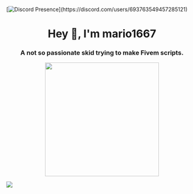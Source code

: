 [![Discord Presence](https://lanyard.cnrad.dev/api/693763549457285121?idleMessage=Probably%20doutside%20with%20friends...)](https://discord.com/users/693763549457285121)
<h1 align="center">Hey 👋, I'm mario1667</h1>
<h3 align="center">A not so passionate skid trying to make Fivem scripts.</h3>
<p align="center">
  <img width="300" height="300" src="https://cdn.discordapp.com/attachments/693772528413311026/988187185247305768/BK_8.png">
</p>
<img src="https://readme-typing-svg.demolab.com/?font=light+300&duration=4500&pause=800&width=435&lines=discord.gg%2Fbk5m;fivem+semi-pro+dev;bk+leaks+owner;fivem+cheater"><br>
